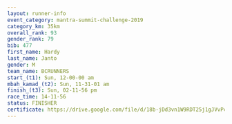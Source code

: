 ```yaml
---
layout: runner-info 
event_category: mantra-summit-challenge-2019 
category_km: 35km 
overall_rank: 93
gender_rank: 79
bib: 477
first_name: Hardy
last_name: Janto
gender: M
team_name: BCRUNNERS
start_(t1): Sun, 12-00-00 am
mbah_kamad_(t2): Sun, 11-31-01 am
finish_(t3): Sun, 02-11-56 pm
race_time: 14-11-56
status: FINISHER
certificate: https://drive.google.com/file/d/18b-jDd3vn1W9RDT25j1gJVvPccLSyNBc/view?usp=sharing
---
```

